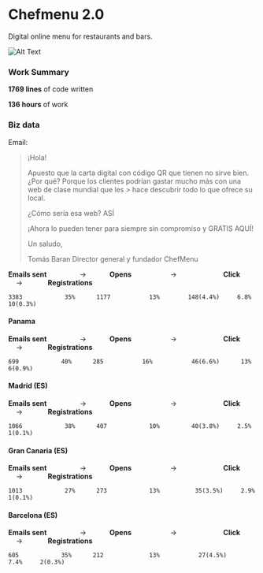# Chefmenu 2.0

Digital online menu for restaurants and bars.

![Alt Text](screenshots/1.gif)

### Work Summary

**1769 lines** of code written

**136 hours** of work

### Biz data

Email:

> ¡Hola!
> 
> Apuesto que la carta digital con código QR que tienen no sirve bien. ¿Por qué? Porque los clientes podrían gastar mucho más con una web de clase mundial que les > hace descubrir todo lo que ofrece su local.
> 
> ¿Cómo sería esa web? ASÍ
> 
> ¡Ahora lo pueden tener para siempre sin compromiso y GRATIS AQUÍ!
> 
> Un saludo,
> 
> Tomás Baran
> Director general y fundador
> ChefMenu

**Emails sent** &nbsp; &nbsp; &nbsp; &nbsp; &nbsp; &nbsp; &nbsp; &nbsp; ->&nbsp; &nbsp; &nbsp; &nbsp; &nbsp; &nbsp; **Opens** &nbsp; &nbsp; &nbsp; &nbsp; &nbsp; &nbsp; &nbsp; &nbsp; &nbsp; &nbsp;-> &nbsp; &nbsp; &nbsp; &nbsp; &nbsp;&nbsp; &nbsp; &nbsp; &nbsp; &nbsp; &nbsp; &nbsp; **Click** &nbsp; &nbsp; &nbsp; &nbsp; &nbsp; &nbsp; -> &nbsp; &nbsp; &nbsp; &nbsp; &nbsp; &nbsp; **Registrations**

    3383            35%      1177           13%        148(4.4%)     6.8%     10(0.3%)      

#### Panama

**Emails sent** &nbsp; &nbsp; &nbsp; &nbsp; &nbsp; &nbsp; &nbsp; &nbsp; ->&nbsp; &nbsp; &nbsp; &nbsp; &nbsp; &nbsp; **Opens** &nbsp; &nbsp; &nbsp; &nbsp; &nbsp; &nbsp; &nbsp; &nbsp; &nbsp; &nbsp;-> &nbsp; &nbsp; &nbsp; &nbsp; &nbsp;&nbsp; &nbsp; &nbsp; &nbsp; &nbsp; &nbsp; &nbsp; **Click** &nbsp; &nbsp; &nbsp; &nbsp; &nbsp; &nbsp; -> &nbsp; &nbsp; &nbsp; &nbsp; &nbsp; &nbsp; **Registrations**

    699            40%      285           16%           46(6.6%)      13%     6(0.9%)  
    
#### Madrid (ES)

**Emails sent** &nbsp; &nbsp; &nbsp; &nbsp; &nbsp; &nbsp; &nbsp; &nbsp; ->&nbsp; &nbsp; &nbsp; &nbsp; &nbsp; &nbsp; **Opens** &nbsp; &nbsp; &nbsp; &nbsp; &nbsp; &nbsp; &nbsp; &nbsp; &nbsp; &nbsp;-> &nbsp; &nbsp; &nbsp; &nbsp; &nbsp;&nbsp; &nbsp; &nbsp; &nbsp; &nbsp; &nbsp; &nbsp; **Click** &nbsp; &nbsp; &nbsp; &nbsp; &nbsp; &nbsp; -> &nbsp; &nbsp; &nbsp; &nbsp; &nbsp; &nbsp; **Registrations**

    1066            38%      407            10%         40(3.8%)     2.5%     1(0.1%)  
    
#### Gran Canaria (ES)

**Emails sent** &nbsp; &nbsp; &nbsp; &nbsp; &nbsp; &nbsp; &nbsp; &nbsp; ->&nbsp; &nbsp; &nbsp; &nbsp; &nbsp; &nbsp; **Opens** &nbsp; &nbsp; &nbsp; &nbsp; &nbsp; &nbsp; &nbsp; &nbsp; &nbsp; &nbsp;-> &nbsp; &nbsp; &nbsp; &nbsp; &nbsp;&nbsp; &nbsp; &nbsp; &nbsp; &nbsp; &nbsp; &nbsp; **Click** &nbsp; &nbsp; &nbsp; &nbsp; &nbsp; &nbsp; -> &nbsp; &nbsp; &nbsp; &nbsp; &nbsp; &nbsp; **Registrations**

    1013            27%      273            13%          35(3.5%)     2.9%     1(0.1%)  
    
#### Barcelona (ES)

**Emails sent** &nbsp; &nbsp; &nbsp; &nbsp; &nbsp; &nbsp; &nbsp; &nbsp; ->&nbsp; &nbsp; &nbsp; &nbsp; &nbsp; &nbsp; **Opens** &nbsp; &nbsp; &nbsp; &nbsp; &nbsp; &nbsp; &nbsp; &nbsp; &nbsp; &nbsp;-> &nbsp; &nbsp; &nbsp; &nbsp; &nbsp;&nbsp; &nbsp; &nbsp; &nbsp; &nbsp; &nbsp; &nbsp; **Click** &nbsp; &nbsp; &nbsp; &nbsp; &nbsp; &nbsp; -> &nbsp; &nbsp; &nbsp; &nbsp; &nbsp; &nbsp; **Registrations**

    605            35%      212             13%           27(4.5%)     7.4%     2(0.3%)  
